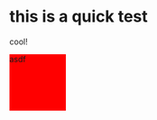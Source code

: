 # this is a quick test

cool!

<div class style="width:100px; height:100px; background:red;">asdf</div>
<!--stackedit_data:
eyJoaXN0b3J5IjpbLTQ4NTUwNzc3N119
-->